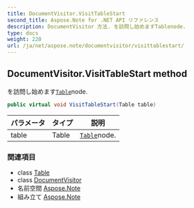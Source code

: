 ```yaml
---
title: DocumentVisitor.VisitTableStart
second_title: Aspose.Note for .NET API リファレンス
description: DocumentVisitor 方法. を訪問し始めますTablenode.
type: docs
weight: 220
url: /ja/net/aspose.note/documentvisitor/visittablestart/
---
```

## DocumentVisitor.VisitTableStart method

を訪問し始めます[`Table`](../../table/)node.

```csharp
public virtual void VisitTableStart(Table table)
```

| パラメータ | タイプ | 説明 |
| --- | --- | --- |
| table | Table | [`Table`](../../table/)node. |

### 関連項目

* class [Table](../../table/)
* class [DocumentVisitor](../)
* 名前空間 [Aspose.Note](../../documentvisitor/)
* 組み立て [Aspose.Note](../../../)


